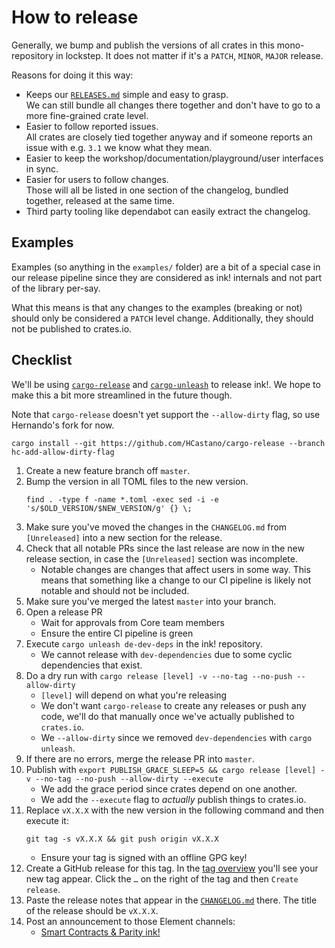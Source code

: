 # How to release

Generally, we bump and publish the versions of all crates in this
mono-repository in lockstep.
It does not matter if it's a `PATCH`, `MINOR`, `MAJOR` release.

Reasons for doing it this way:
* Keeps our [`RELEASES.md`](https://github.com/paritytech/ink/blob/master/RELEASES.md)
  simple and easy to grasp.<br>
  We can still bundle all changes there together and don't have to go to a
  more fine-grained crate level.
* Easier to follow reported issues.<br>
  All crates are closely tied together anyway and if someone reports an issue with
  e.g. `3.1` we know what they mean.
* Easier to keep the workshop/documentation/playground/user interfaces in sync.
* Easier for users to follow changes.<br>
  Those will all be listed in one section of the changelog, bundled together,
  released at the same time.
* Third party tooling like dependabot can easily extract the changelog.

## Examples

Examples (so anything in the `examples/` folder) are a bit of a special case in our
release pipeline since they are considered as ink! internals and not part of the library
per-say.

What this means is that any changes to the examples (breaking or not) should only be
considered a `PATCH` level change. Additionally, they should not be published to
crates.io.


## Checklist

We'll be using [`cargo-release`](https://github.com/crate-ci/cargo-release) and
[`cargo-unleash`](https://github.com/paritytech/cargo-unleash) to release ink!. We hope to make this
a bit more streamlined in the future though.

Note that `cargo-release` doesn't yet support the `--allow-dirty` flag, so use Hernando's
fork for now.

`cargo install --git https://github.com/HCastano/cargo-release --branch hc-add-allow-dirty-flag`

1. Create a new feature branch off `master`.
1. Bump the version in all TOML files to the new version.
    ```
    find . -type f -name *.toml -exec sed -i -e 's/$OLD_VERSION/$NEW_VERSION/g' {} \;
    ```
1. Make sure you've moved the changes in the `CHANGELOG.md` from `[Unreleased]` into a new
   section for the release.
1. Check that all notable PRs since the last release are now in the new release section,
   in case the `[Unreleased]` section was incomplete.<br>
   - Notable changes are changes that affect users in some way. This means that something
     like a change to our CI pipeline is likely not notable and should not be included.
1. Make sure you've merged the latest `master` into your branch.
1. Open a release PR
    - Wait for approvals from Core team members
    - Ensure the entire CI pipeline is green
1. Execute `cargo unleash de-dev-deps` in the ink! repository.
    - We cannot release with `dev-dependencies` due to some cyclic dependencies that
      exist.
1. Do a dry run with `cargo release [level] -v --no-tag --no-push --allow-dirty`
    - `[level]` will depend on what you're releasing
    - We don't want `cargo-release` to create any releases or push any code, we'll do
       that manually once we've actually published to `crates.io`.
    - We `--allow-dirty` since we removed `dev-dependencies` with `cargo unleash`.
1. If there are no errors, merge the release PR into `master`.
1. Publish with `export PUBLISH_GRACE_SLEEP=5 && cargo release [level] -v --no-tag --no-push --allow-dirty --execute`
    - We add the grace period since crates depend on one another.
    - We add the `--execute` flag to _actually_ publish things to crates.io.
1. Replace `vX.X.X` with the new version in the following command and then execute it:
    ```
    git tag -s vX.X.X && git push origin vX.X.X
    ```
    - Ensure your tag is signed with an offline GPG key!
1. Create a GitHub release for this tag. In the [tag overview](https://github.com/paritytech/ink/tags)
   you'll see your new tag appear. Click the `…` on the right of the tag and then `Create release`.
1. Paste the release notes that appear in the [`CHANGELOG.md`](https://github.com/paritytech/ink/blob/master/CHANGELOG.md)
   there. The title of the release should be `vX.X.X`.
1. Post an announcement to those Element channels:
    * [Smart Contracts & Parity ink!](https://matrix.to/#/#ink:matrix.parity.io)
